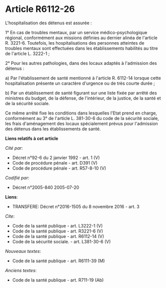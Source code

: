 # Article R6112-26

L'hospitalisation des détenus est assurée : 

1° En cas de troubles mentaux, par un service médico-psychologique régional, conformément aux missions définies au dernier
alinéa de l'article R. 3221-6. Toutefois, les hospitalisations des personnes atteintes de troubles mentaux sont effectuées
dans les établissements habilités au titre de l'article L. 3222-1 ; 

2° Pour les autres pathologies, dans des locaux adaptés à l'admission des détenus : 

a) Par l'établissement de santé mentionné à l'article R. 6112-14 lorsque cette hospitalisation présente un caractère
d'urgence ou de très courte durée ; 

b) Par un établissement de santé figurant sur une liste fixée par arrêté des ministres du budget, de la défense, de
l'intérieur, de la justice, de la santé et de la sécurité sociale. 

Ce même arrêté fixe les conditions dans lesquelles l'Etat prend en charge, conformément au 3° de l'article L. 381-30-6 du
code de la sécurité sociale, les frais d'aménagement des locaux spécialement prévus pour l'admission des détenus dans les
établissements de santé.

**Liens relatifs à cet article**

_Cité par_:

  - Décret n°92-6 du 2 janvier 1992 - art. 1 (V)
  - Code de procédure pénale - art. D391 (V)
  - Code de procédure pénale - art. R57-8-10 (V)

_Codifié par_:

  - Décret n°2005-840 2005-07-20

**Liens**:

  - TRANSFERE: Décret n°2016-1505 du 8 novembre 2016 - art. 3

_Cite_:

  - Code de la santé publique - art. L3222-1 (V)
  - Code de la santé publique - art. R3221-6 (V)
  - Code de la santé publique - art. R6112-14 (V)
  - Code de la sécurité sociale. - art. L381-30-6 (V)

_Nouveaux textes_:

  - Code de la santé publique - art. R6111-39 (M)

_Anciens textes_:

  - Code de la santé publique - art. R711-19 (Ab)
